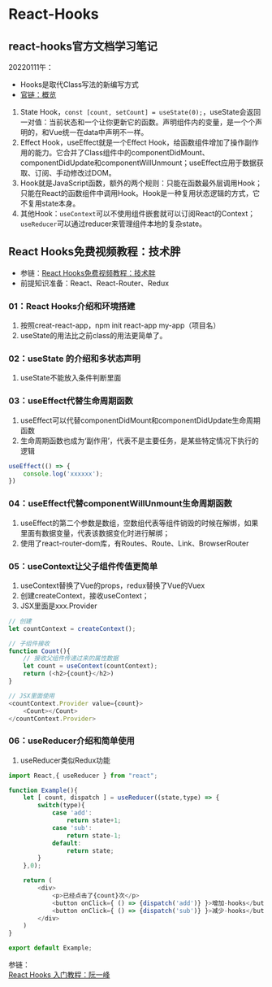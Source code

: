 # React-Hooks
## react-hooks官方文档学习笔记
20220111午：  
* Hooks是取代Class写法的新编写方式
* [官链：概览](https://react.docschina.org/docs/hooks-overview.html)
1. State Hook，`const [count, setCount] = useState(0);`，useState会返回一对值：当前状态和一个让你更新它的函数。声明组件内的变量，是一个个声明的，和Vue统一在data中声明不一样。
2. Effect Hook，useEffect就是一个Effect Hook，给函数组件增加了操作副作用的能力。它合并了Class组件中的componentDidMount、componentDidUpdate和componentWillUnmount；useEffect应用于数据获取、订阅、手动修改过DOM。
3. Hook就是JavaScript函数，额外的两个规则：只能在函数最外层调用Hook；只能在React的函数组件中调用Hook。Hook是一种复用状态逻辑的方式，它不复用state本身。
4. 其他Hook：`useContext`可以不使用组件嵌套就可以订阅React的Context；`useReducer`可以通过reducer来管理组件本地的复杂state。

## React Hooks免费视频教程：技术胖
* 参链：[React Hooks免费视频教程：技术胖](https://www.bilibili.com/video/av63409044/)
* 前提知识准备：React、React-Router、Redux
### 01：React Hooks介绍和环境搭建
1. 按照creat-react-app，npm init react-app my-app（项目名）
2. useState的用法比之前class的用法更简单了。

### 02：useState 的介绍和多状态声明
1. useState不能放入条件判断里面

### 03：useEffect代替生命周期函数
1. useEffect可以代替componentDidMount和componentDidUpdate生命周期函数
2. 生命周期函数也成为‘副作用’，代表不是主要任务，是某些特定情况下执行的逻辑
```js
useEffect(() => {
    console.log('xxxxxx');
})
```

### 04：useEffect代替componentWillUnmount生命周期函数
1. useEffect的第二个参数是数组，空数组代表等组件销毁的时候在解绑，如果里面有数据变量，代表该数据变化时进行解绑；
2. 使用了react-router-dom库，有Routes、Route、Link、BrowserRouter

### 05：useContext让父子组件传值更简单
1. useContext替换了Vue的props，redux替换了Vue的Vuex
2. 创建createContext，接收useContext；
3. JSX里面是xxx.Provider
```js
// 创建
let countContext = createContext();

// 子组件接收
function Count(){
    // 接收父组件传递过来的属性数据
    let count = useContext(countContext);
    return (<h2>{count}</h2>)
}

// JSX里面使用
<countContext.Provider value={count}>
    <Count></Count>
</countContext.Provider>
```

### 06：useReducer介绍和简单使用
1. useReducer类似Redux功能
```js
import React,{ useReducer } from "react";

function Example(){
    let [ count, dispatch ] = useReducer((state,type) => {
        switch(type){
            case 'add':
                return state+1;
            case 'sub':
                return state-1;
            default:
                return state;
        }
    },0);

    return (
        <div>
            <p>已经点击了{count}次</p>
            <button onClick={ () => {dispatch('add')} }>增加-hooks</button>
            <button onClick={ () => {dispatch('sub')} }>减少-hooks</button>
        </div>
    )
}

export default Example;
```



参链：  
[React Hooks 入门教程：阮一峰](https://www.ruanyifeng.com/blog/2019/09/react-hooks.html)  
